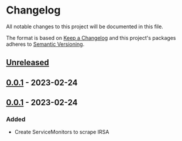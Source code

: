 # Changelog

All notable changes to this project will be documented in this file.

The format is based on [Keep a Changelog](http://keepachangelog.com/en/1.0.0/)
and this project's packages adheres to [Semantic Versioning](http://semver.org/spec/v2.0.0.html).

## [Unreleased]

## [0.0.1] - 2023-02-24

## [0.0.1] - 2023-02-24

### Added

- Create ServiceMonitors to scrape IRSA


[Unreleased]: https://github.com/giantswarm/irsa-servicemonitors-app/compare/v0.0.1...HEAD
[0.0.1]: https://github.com/giantswarm/irsa-servicemonitors-app/compare/v0.0.0...v0.0.1

